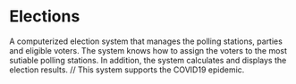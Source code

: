 # Elections
A computerized election system that manages the polling stations, parties and eligible voters.
The system knows how to assign the voters to the most sutiable polling stations.
In addition, the system calculates and displays the election results.
// This system supports the COVID19 epidemic.
